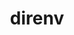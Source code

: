 ---
title: "direnv"
layout: cache
categories: [package, develop-2023-12-03]
meta: {"versions": ["2.32.3"], "compilers": ["gcc@=7.5.0"], "oss": ["ubuntu18.04"], "platforms": ["linux"], "targets": ["x86_64_v3"], "stacks": ["developer-tools", "root"], "num_specs": 1, "num_specs_by_stack": {"root": 1, "developer-tools": 1}}
spec_details: [{"hash": "4wjb5r4pm2ybvj6whcvxkidgz45wk5xv", "compiler": "gcc@=7.5.0", "versions": ["2.32.3"], "os": "ubuntu18.04", "platform": "linux", "target": "x86_64_v3", "variants": ["build_system=generic"], "stacks": ["root", "developer-tools"], "size": "-", "tarball": "https://binaries.spack.io/releases/develop-2023-12-03/build_cache/linux-ubuntu18.04-x86_64_v3/gcc-7.5.0/direnv-2.32.3/linux-ubuntu18.04-x86_64_v3-gcc-7.5.0-direnv-2.32.3-4wjb5r4pm2ybvj6whcvxkidgz45wk5xv.spack"}]
---